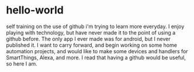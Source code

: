 # hello-world
self training on the use of github
i'm trying to learn more everyday.  I enjoy playing with technology, but have never made it to the point of using a github before.  The only app I ever made was for android, but I never published it.
I want to carry forward, and begin working on some home automation projects, and would like to make some devices and handlers for SmartThings, Alexa, and more.
I read that having a github would be useful, so here I am.
